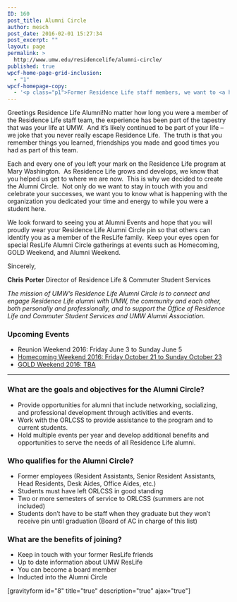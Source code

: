 ```yaml
---
ID: 160
post_title: Alumni Circle
author: mesch
post_date: 2016-02-01 15:27:34
post_excerpt: ""
layout: page
permalink: >
  http://www.umw.edu/residencelife/alumni-circle/
published: true
wpcf-home-page-grid-inclusion:
  - "1"
wpcf-homepage-copy:
  - '<p class="p1">Former Residence Life staff members, we want to <a href="https://www.umw.edu/residencelife/alumni-circle/">connect with you</a>!</p>'
---
```

<div class="two-thirds first">

Greetings Residence Life Alumni!No matter how long you were a member of the Residence Life staff team, the experience has been part of the tapestry that was your life at UMW.  And it’s likely continued to be part of your life – we joke that you never really escape Residence Life.  The truth is that you remember things you learned, friendships you made and good times you had as part of this team.

Each and every one of you left your mark on the Residence Life program at Mary Washington.  As Residence Life grows and develops, we know that you helped us get to where we are now.  This is why we decided to create the Alumni Circle.  Not only do we want to stay in touch with you and celebrate your successes, we want you to know what is happening with the organization you dedicated your time and energy to while you were a student here.

We look forward to seeing you at Alumni Events and hope that you will proudly wear your Residence Life Alumni Circle pin so that others can identify you as a member of the ResLife family.  Keep your eyes open for special ResLife Alumni Circle gatherings at events such as Homecoming, GOLD Weekend, and Alumni Weekend.

Sincerely,

<strong>Chris</strong> <strong>Porter</strong>
Director of Residence Life &amp; Commuter Student Services

</div>
<div class="page-aside one-third">

<em>The mission of UMW’s Residence Life Alumni Circle is to connect and engage Residence Life alumni with UMW, the community and each other, both personally and professionally, and to support the Office of Residence Life and Commuter Student Services and UMW Alumni Association.</em>
<h3>Upcoming Events</h3>
<ul>
	<li>Reunion Weekend 2016: Friday June 3 to Sunday June 5</li>
	<li><a href="http://www.alumni.umw.edu/s/1588/index.aspx?sid=1588&amp;gid=1&amp;pgid=523">Homecoming Weekend 2016: Friday October 21 to Sunday October 23</a></li>
	<li><a href="http://www.alumni.umw.edu/s/1588/index.aspx?sid=1588&amp;gid=1&amp;pgid=619">GOLD Weekend 2016: TBA</a></li>
</ul>
</div>

<hr style="clear: both" />

<h3>What are the goals and objectives for the Alumni Circle?</h3>
<ul>
	<li>Provide opportunities for alumni that include networking, socializing, and professional development through activities and events.</li>
	<li>Work with the ORLCSS to provide assistance to the program and to current students.</li>
	<li>Hold multiple events per year and develop additional benefits and opportunities to serve the needs of all Residence Life alumni.</li>
</ul>
<h3>Who qualifies for the Alumni Circle?</h3>
<ul>
	<li>Former employees (Resident Assistants, Senior Resident Assistants, Head Residents, Desk Aides, Office Aides, etc.)</li>
	<li>Students must have left ORLCSS in good standing</li>
	<li>Two or more semesters of service to ORLCSS (summers are not included)</li>
	<li>Students don’t have to be staff when they graduate but they won’t receive pin until graduation (Board of AC in charge of this list)</li>
</ul>
<h3>What are the benefits of joining?</h3>
<ul>
	<li>Keep in touch with your former ResLife friends</li>
	<li>Up to date information about UMW ResLife</li>
	<li>You can become a board member</li>
	<li>Inducted into the Alumni Circle</li>
</ul>
[gravityform id="8" title="true" description="true" ajax="true"]